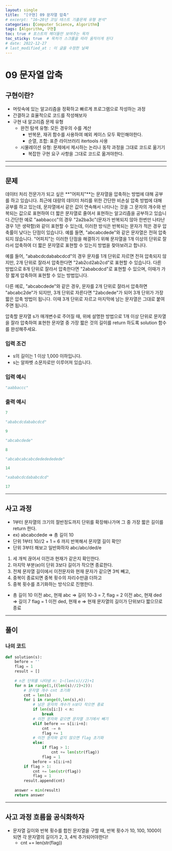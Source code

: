 ```yaml
---
layout: single
title:  "[구현] 09 문자열 압축"
# excerpt: "16~20년 코딩 테스트 기출문제 유형 분석"
categories: [Computer Science, Algorithm]
tags: [Algorithm, 구현]
toc: true # 포스트의 헤더들만 보여주는 목차 
toc_sticky: true  # 목차가 스크롤을 따라 움직이게 된다
# date: 2022-12-27
# last_modified_at : 이 글을 수정한 날짜
---
```


# 09 문자열 압축

## **구현이란?**

- 머릿속에 있는 알고리즘을 정확하고 빠르게 프로그램으로 작성하는 과정
- 간결하고 효율적으로 코드를 작성해보자
- 구현 내 알고리즘 문제 유형
    - 완전 탐색 유형: 모든 경우의 수를 계산
        - 반복문, 재귀 함수를 사용하여 예외 케이스 모두 확인해야한다.
        - 순열, 조합: 표준 라이브러리 itertools 사용
    - 시물레이션 유형: 문제에서 제시하는 논리나 동작 과정을 그대로 코드로 옮기기
        - 복잡한 구현 요구 사항을 그대로 코드로 옮겨야한다.

---

---

## 문제

데이터 처리 전문가가 되고 싶은 **"어피치"**는 문자열을 압축하는 방법에 대해 공부를 하고 있습니다. 최근에 대량의 데이터 처리를 위한 간단한 비손실 압축 방법에 대해 공부를 하고 있는데, 문자열에서 같은 값이 연속해서 나타나는 것을 그 문자의 개수와 반복되는 값으로 표현하여 더 짧은 문자열로 줄여서 표현하는 알고리즘을 공부하고 있습니다.간단한 예로 "aabbaccc"의 경우 "2a2ba3c"(문자가 반복되지 않아 한번만 나타난 경우 1은 생략함)와 같이 표현할 수 있는데, 이러한 방식은 반복되는 문자가 적은 경우 압축률이 낮다는 단점이 있습니다. 예를 들면, "abcabcdede"와 같은 문자열은 전혀 압축되지 않습니다. "어피치"는 이러한 단점을 해결하기 위해 문자열을 1개 이상의 단위로 잘라서 압축하여 더 짧은 문자열로 표현할 수 있는지 방법을 찾아보려고 합니다.

예를 들어, "ababcdcdababcdcd"의 경우 문자를 1개 단위로 자르면 전혀 압축되지 않지만, 2개 단위로 잘라서 압축한다면 "2ab2cd2ab2cd"로 표현할 수 있습니다. 다른 방법으로 8개 단위로 잘라서 압축한다면 "2ababcdcd"로 표현할 수 있으며, 이때가 가장 짧게 압축하여 표현할 수 있는 방법입니다.

다른 예로, "abcabcdede"와 같은 경우, 문자를 2개 단위로 잘라서 압축하면 "abcabc2de"가 되지만, 3개 단위로 자른다면 "2abcdede"가 되어 3개 단위가 가장 짧은 압축 방법이 됩니다. 이때 3개 단위로 자르고 마지막에 남는 문자열은 그대로 붙여주면 됩니다.

압축할 문자열 s가 매개변수로 주어질 때, 위에 설명한 방법으로 1개 이상 단위로 문자열을 잘라 압축하여 표현한 문자열 중 가장 짧은 것의 길이를 return 하도록 solution 함수를 완성해주세요.

### 입력 조건

- s의 길이는 1 이상 1,000 이하입니다.
- s는 알파벳 소문자로만 이루어져 있습니다.


### **입력 예시**

```python
"aabbaccc"
```

### **출력 예시**

```python
7
```

```python
"ababcdcdababcdcd"
```

```python
9
```

```python
"abcabcdede"
```

```python
8
```

```python
"abcabcabcabcdededededede"
```

```python
14
```

```python
"xababcdcdababcdcd"
```

```python
17
```

---

## 사고 과정

- 1부터 문자열의 크기의 절반정도까지 단위를 확장해나가며 그 중 가장 짧은 길이를 return 한다.
- ex) abcabcdede => 총 길이 10
- 단위 1부터 10//2 + 1 = 6 까지 반복해서 문자열 길이 확인!
- 단위 3부터 해보고 일반화하자
abc/abc/ded/e
1. 세 개씩 끊어서 이전과 현재가 같은지 확인한다.
2. 마지막 부분(e)이 단위 3보다 길이가 작으면 종료한다.
3. 전체 문자열 길이에서 이전문자와 현재 문자가 같으면 3씩 빼고,
4. 중복이 종료되면 중복 횟수의 자리수만큼 더하고 
5. 중복 횟수를 초기화하는 방식으로 진행한다.
- 총 길이 10
이전 abc, 현재 abc => 길이 10-3 = 7, flag = 2
이전 abc, 현재 ded => 길이 7 flag = 1
이전 ded, 현재 e => 현재 문자열의 길이가 단위보다 짧으므로 종료

---

## 풀이

### **나의 코드**

```python
def solution(s):
    before = ''
    flag = 1
    result = []
    
    # n은 단위를 나타냄 n: 1~(len(s)//2)+1
    for n in range(1,((len(s)//2)+2)):
        # 문자열 개수 cnt 초기화
        cnt = len(s)
        for i in range(0,len(s),n):
            # 남은 문자의 개수가 n보다 작으면 종료
            if len(s[i:]) < n:
                break
            # 이전 문자와 같으면 문자열 크기에서 빼기
            elif before == s[i:i+n]:
                cnt -= n
                flag += 1
            # 이전 문자와 같지 않으면 flag 초기화
            else:
                if flag > 1:
                    cnt += len(str(flag))
                flag = 1
            before = s[i:i+n]
        if flag > 1:
            cnt += len(str(flag))
            flag = 1
        result.append(cnt)
        
    answer = min(result)
    return answer
```

---

## **사고 과정 흐름**을 **공식화**하자

- 문자열 길이와 반복 횟수를 합친 문자열을 구할 때, 반복 횟수가 10, 100, 1000이 되면 각 문자열의 길이가 2, 3, 4씩 추가되어야한다!
    - cnt += len(str(flag))